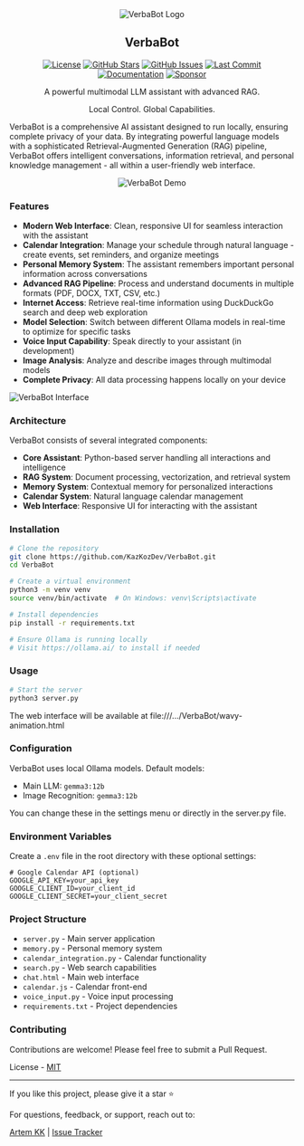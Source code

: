 <div align="center">
  <img src="https://github.com/user-attachments/assets/63bc3058-bace-4234-a473-7d92e6bd1c84" alt="VerbaBot Logo">
</div>
<h2 align="center">VerbaBot</h2>

<p align="center">
  <a href="https://github.com/KazKozDev/VerbaBot/blob/main/LICENSE"><img src="https://img.shields.io/github/license/KazKozDev/VerbaBot" alt="License"></a>
  <a href="https://github.com/KazKozDev/VerbaBot/stargazers"><img src="https://img.shields.io/github/stars/KazKozDev/VerbaBot" alt="GitHub Stars"></a>
  <a href="https://github.com/KazKozDev/VerbaBot/issues"><img src="https://img.shields.io/github/issues/KazKozDev/VerbaBot" alt="GitHub Issues"></a>
  <a href="https://github.com/KazKozDev/VerbaBot/commits/main"><img src="https://img.shields.io/github/last-commit/KazKozDev/VerbaBot" alt="Last Commit"></a>
  <a href="https://github.com/KazKozDev/VerbaBot"><img src="https://img.shields.io/badge/Documentation-Complete-brightgreen" alt="Documentation"></a>
  <a href="https://github.com/sponsors/KazKozDev"><img src="https://img.shields.io/badge/Sponsor-Support%20this%20project-blue" alt="Sponsor"></a>
</p>

<p align="center">A powerful multimodal LLM assistant with advanced RAG.</p>
<p align="center">Local Control. Global Capabilities.</p>

VerbaBot is a comprehensive AI assistant designed to run locally, ensuring complete privacy of your data. By integrating powerful language models with a sophisticated Retrieval-Augmented Generation (RAG) pipeline, VerbaBot offers intelligent conversations, information retrieval, and personal knowledge management - all within a user-friendly web interface.

<div align="center">
  <img src="https://github.com/user-attachments/assets/e20930d6-f29f-47f7-a8a0-39fefbdb3538" alt="VerbaBot Demo">
</div>

### Features

- **Modern Web Interface**: Clean, responsive UI for seamless interaction with the assistant
- **Calendar Integration**: Manage your schedule through natural language - create events, set reminders, and organize meetings
- **Personal Memory System**: The assistant remembers important personal information across conversations
- **Advanced RAG Pipeline**: Process and understand documents in multiple formats (PDF, DOCX, TXT, CSV, etc.)
- **Internet Access**: Retrieve real-time information using DuckDuckGo search and deep web exploration
- **Model Selection**: Switch between different Ollama models in real-time to optimize for specific tasks
- **Voice Input Capability**: Speak directly to your assistant (in development)
- **Image Analysis**: Analyze and describe images through multimodal models
- **Complete Privacy**: All data processing happens locally on your device

![VerbaBot Interface](https://github.com/user-attachments/assets/c8c5e8b6-2cb1-48d1-94c1-13bac9759e12)

### Architecture

VerbaBot consists of several integrated components:

- **Core Assistant**: Python-based server handling all interactions and intelligence
- **RAG System**: Document processing, vectorization, and retrieval system
- **Memory System**: Contextual memory for personalized interactions
- **Calendar System**: Natural language calendar management
- **Web Interface**: Responsive UI for interacting with the assistant

### Installation

```bash
# Clone the repository
git clone https://github.com/KazKozDev/VerbaBot.git
cd VerbaBot

# Create a virtual environment
python3 -m venv venv
source venv/bin/activate  # On Windows: venv\Scripts\activate

# Install dependencies
pip install -r requirements.txt

# Ensure Ollama is running locally
# Visit https://ollama.ai/ to install if needed
```

### Usage

```bash
# Start the server
python3 server.py
```

The web interface will be available at file:///.../VerbaBot/wavy-animation.html

### Configuration

VerbaBot uses local Ollama models. Default models:
- Main LLM: `gemma3:12b`
- Image Recognition: `gemma3:12b`

You can change these in the settings menu or directly in the server.py file.

### Environment Variables

Create a `.env` file in the root directory with these optional settings:

```
# Google Calendar API (optional)
GOOGLE_API_KEY=your_api_key
GOOGLE_CLIENT_ID=your_client_id
GOOGLE_CLIENT_SECRET=your_client_secret
```

### Project Structure

- `server.py` - Main server application
- `memory.py` - Personal memory system
- `calendar_integration.py` - Calendar functionality
- `search.py` - Web search capabilities
- `chat.html` - Main web interface
- `calendar.js` - Calendar front-end
- `voice_input.py` - Voice input processing
- `requirements.txt` - Project dependencies

### Contributing

Contributions are welcome! Please feel free to submit a Pull Request.

License - [MIT](LICENSE) 

---
If you like this project, please give it a star ⭐

For questions, feedback, or support, reach out to:

[Artem KK](https://www.linkedin.com/in/kazkozdev/) | [Issue Tracker](https://github.com/KazKozDev/VerbaBot/issues) 
